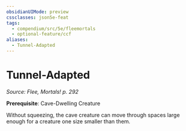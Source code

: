 ```yaml
---
obsidianUIMode: preview
cssclasses: json5e-feat
tags:
  - compendium/src/5e/fleemortals
  - optional-feature/ccf
aliases:
  - Tunnel-Adapted
---
```

# Tunnel-Adapted
*Source: Flee, Mortals! p. 292*  

**Prerequisite**: Cave-Dwelling Creature

Without squeezing, the cave creature can move through spaces large enough for a creature one size smaller than them.